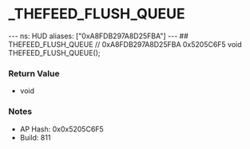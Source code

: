 # _THEFEED_FLUSH_QUEUE

--- ns: HUD aliases: ["0xA8FDB297A8D25FBA"] --- ## THEFEED_FLUSH_QUEUE  // 0xA8FDB297A8D25FBA 0x5205C6F5 void THEFEED_FLUSH_QUEUE();

### Return Value
* void

### Notes
* AP Hash: 0x0x5205C6F5
* Build: 811

